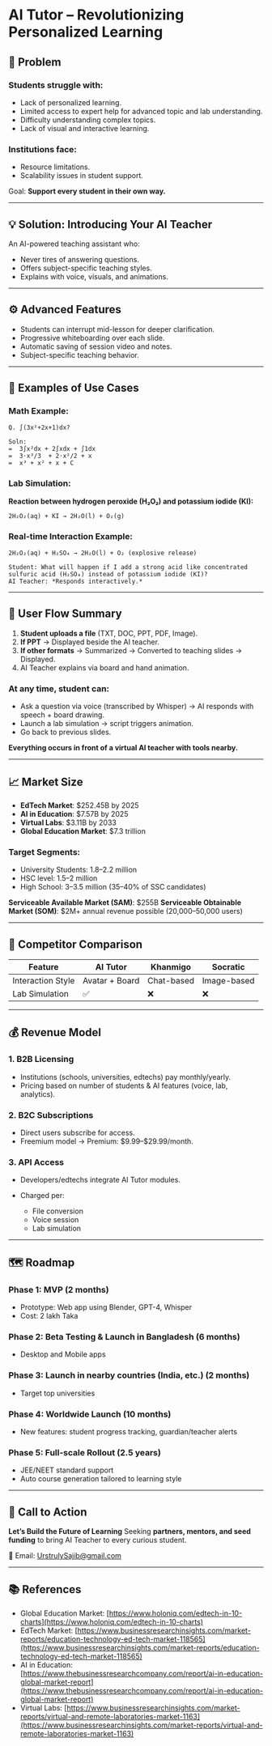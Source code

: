 # AI Tutor – Revolutionizing Personalized Learning

## 🚨 Problem

### Students struggle with:

* Lack of personalized learning.
* Limited access to expert help for advanced topic and lab understanding.
* Difficulty understanding complex topics.
* Lack of visual and interactive learning.

### Institutions face:

* Resource limitations.
* Scalability issues in student support.

Goal: **Support every student in their own way.**

---

## 💡 Solution: Introducing Your AI Teacher

An AI-powered teaching assistant who:

* Never tires of answering questions.
* Offers subject-specific teaching styles.
* Explains with voice, visuals, and animations.

---

## ⚙️ Advanced Features

* Students can interrupt mid-lesson for deeper clarification.
* Progressive whiteboarding over each slide.
* Automatic saving of session video and notes.
* Subject-specific teaching behavior.

---

## 🧪 Examples of Use Cases

### Math Example:

```
Q. ∫(3x²+2x+1)dx?

Soln:
=  3∫x²dx + 2∫xdx + ∫1dx
=  3⋅x³/3  + 2⋅x²/2 + x
=  x³ + x² + x + C
```

### Lab Simulation:

**Reaction between hydrogen peroxide (H₂O₂) and potassium iodide (KI):**

```
2H₂O₂(aq) + KI → 2H₂O(l) + O₂(g)
```

### Real-time Interaction Example:

```
2H₂O₂(aq) + H₂SO₄ → 2H₂O(l) + O₂ (explosive release)

Student: What will happen if I add a strong acid like concentrated sulfuric acid (H₂SO₄) instead of potassium iodide (KI)?
AI Teacher: *Responds interactively.*
```

---

## 🔁 User Flow Summary

1. **Student uploads a file** (TXT, DOC, PPT, PDF, Image).
2. **If PPT** → Displayed beside the AI teacher.
3. **If other formats** → Summarized → Converted to teaching slides → Displayed.
4. AI Teacher explains via board and hand animation.

### At any time, student can:

* Ask a question via voice (transcribed by Whisper) → AI responds with speech + board drawing.
* Launch a lab simulation → script triggers animation.
* Go back to previous slides.

**Everything occurs in front of a virtual AI teacher with tools nearby.**

---

## 📈 Market Size

* **EdTech Market**: \$252.45B by 2025
* **AI in Education**: \$7.57B by 2025
* **Virtual Labs**: \$3.11B by 2033
* **Global Education Market**: \$7.3 trillion

### Target Segments:

* University Students: 1.8–2.2 million
* HSC level: 1.5–2 million
* High School: 3–3.5 million (35–40% of SSC candidates)

**Serviceable Available Market (SAM)**: \$255B
**Serviceable Obtainable Market (SOM)**: \$2M+ annual revenue possible (20,000–50,000 users)

---

## 🥊 Competitor Comparison

| Feature           | AI Tutor       | Khanmigo   | Socratic    |
| ----------------- | -------------- | ---------- | ----------- |
| Interaction Style | Avatar + Board | Chat-based | Image-based |
| Lab Simulation    | ✅              | ❌          | ❌           |

---

## 💰 Revenue Model

### 1. B2B Licensing

* Institutions (schools, universities, edtechs) pay monthly/yearly.
* Pricing based on number of students & AI features (voice, lab, analytics).

### 2. B2C Subscriptions

* Direct users subscribe for access.
* Freemium model → Premium: \$9.99–\$29.99/month.

### 3. API Access

* Developers/edtechs integrate AI Tutor modules.
* Charged per:

  * File conversion
  * Voice session
  * Lab simulation

---

## 🗺️ Roadmap

### Phase 1: MVP (2 months)

* Prototype: Web app using Blender, GPT-4, Whisper
* Cost: 2 lakh Taka

### Phase 2: Beta Testing & Launch in Bangladesh (6 months)

* Desktop and Mobile apps

### Phase 3: Launch in nearby countries (India, etc.) (2 months)

* Target top universities

### Phase 4: Worldwide Launch (10 months)

* New features: student progress tracking, guardian/teacher alerts

### Phase 5: Full-scale Rollout (2.5 years)

* JEE/NEET standard support
* Auto course generation tailored to learning style

---

## 🚀 Call to Action

**Let’s Build the Future of Learning**
Seeking **partners, mentors, and seed funding** to bring AI Teacher to every curious student.

📧 Email: [UrstrulySajib@gmail.com](mailto:UrstrulySajib@gmail.com)

---

## 📚 References

* Global Education Market: [https://www.holoniq.com/edtech-in-10-charts](https://www.holoniq.com/edtech-in-10-charts)
* EdTech Market: [https://www.businessresearchinsights.com/market-reports/education-technology-ed-tech-market-118565](https://www.businessresearchinsights.com/market-reports/education-technology-ed-tech-market-118565)
* AI in Education: [https://www.thebusinessresearchcompany.com/report/ai-in-education-global-market-report](https://www.thebusinessresearchcompany.com/report/ai-in-education-global-market-report)
* Virtual Labs: [https://www.businessresearchinsights.com/market-reports/virtual-and-remote-laboratories-market-1163](https://www.businessresearchinsights.com/market-reports/virtual-and-remote-laboratories-market-1163)

